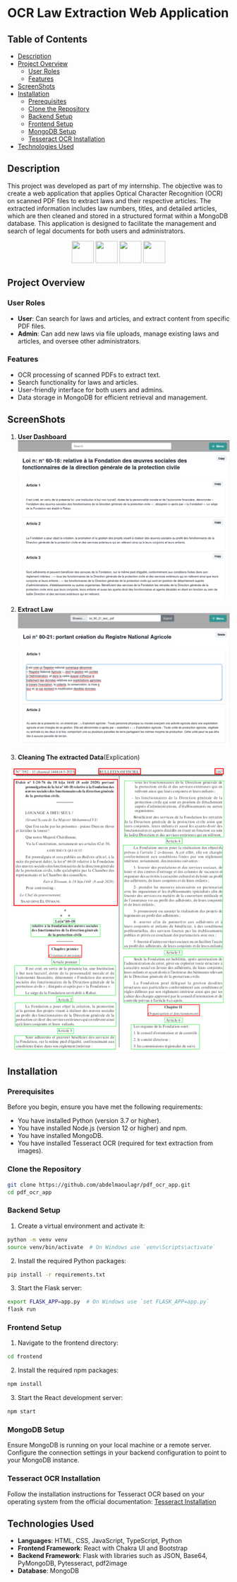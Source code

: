 # OCR Law Extraction Web Application

## Table of Contents 

- [Description](#Description)
- [Project Overview](#Project-Overview)
    - [User Roles](#User-Roles)
    - [Features](#Features)
- [ScreenShots](#ScreenShots)
- [Installation](#Installation)
    - [Prerequisites](#Prerequisites)
    - [Clone the Repository](#Clone-the-Repository)
    - [Backend Setup](#Backend-Setup)
    - [Frontend Setup](#Frontend-Setup)
    - [MongoDB Setup](#MongoDB-Setup)
    - [Tesseract OCR Installation](#Tesseract-OCR-Installation)
- [Technologies Used](#Technologies-Used)

## Description
This project was developed as part of my internship. The objective was to create a web application that applies Optical Character Recognition (OCR) on scanned PDF files to extract laws and their respective articles. The extracted information includes law numbers, titles, and detailed articles, which are then cleaned and stored in a structured format within a MongoDB database. This application is designed to facilitate the management and search of legal documents for both users and administrators.
<p align="center">
  <img src="https://cdn.jsdelivr.net/gh/devicons/devicon/icons/python/python-original.svg" width="50" height="50"/> 
  <img src="https://cdn.jsdelivr.net/gh/devicons/devicon/icons/javascript/javascript-original.svg" width="50" height="50"/>
  <img src="https://cdn.jsdelivr.net/gh/devicons/devicon@latest/icons/typescript/typescript-original.svg" width="50" height="50" />
  <img src="https://cdn.jsdelivr.net/gh/devicons/devicon/icons/mongodb/mongodb-original.svg" width="50" height="50"/>
</p>
        
## Project Overview

### User Roles

- **User**: Can search for laws and articles, and extract content from specific PDF files.
- **Admin**: Can add new laws via file uploads, manage existing laws and articles, and oversee other administrators.

### Features

- OCR processing of scanned PDFs to extract text.
- Search functionality for laws and articles.
- User-friendly interface for both users and admins.
- Data storage in MongoDB for efficient retrieval and management.

## ScreenShots

1. **User Dashboard**
![User Dashboard](screenshots/user_dashboard.png)
 
2. **Extract Law**
![Extract Law](screenshots/add_law.png)


3. **Cleaning The extracted Data**(Explication)

![Extract Law](screenshots/cleaning_data.png)



## Installation

### Prerequisites

Before you begin, ensure you have met the following requirements:

- You have installed Python (version 3.7 or higher).
- You have installed Node.js (version 12 or higher) and npm.
- You have installed MongoDB.
- You have installed Tesseract OCR (required for text extraction from images).

### Clone the Repository

```Bash
git clone https://github.com/abdelmaoulagr/pdf_ocr_app.git
cd pdf_ocr_app
```

### Backend Setup

1. Create a virtual environment and activate it:
```bash
python -m venv venv
source venv/bin/activate  # On Windows use `venv\Scripts\activate`
```
2. Install the required Python packages:
```bash
pip install -r requirements.txt
```

3. Start the Flask server:
```bash
export FLASK_APP=app.py  # On Windows use `set FLASK_APP=app.py`
flask run
```


### Frontend Setup
1. Navigate to the frontend directory:
```bash
cd frontend
```

2. Install the required npm packages:
```bash
npm install
```

3. Start the React development server:
```bash
npm start
```

### MongoDB Setup

Ensure MongoDB is running on your local machine or a remote server. Configure the connection settings in your backend configuration to point to your MongoDB instance.

### Tesseract OCR Installation

Follow the installation instructions for Tesseract OCR based on your operating system from the official documentation: [Tesseract Installation](https://tesseract-ocr.github.io/)

## Technologies Used
- **Languages**: HTML, CSS, JavaScript, TypeScript, Python
- **Frontend Framework**: React with Chakra UI and Bootstrap
- **Backend Framework**: Flask with libraries such as JSON, Base64, PyMongoDB, Pytesseract, pdf2image
- **Database**: MongoDB
